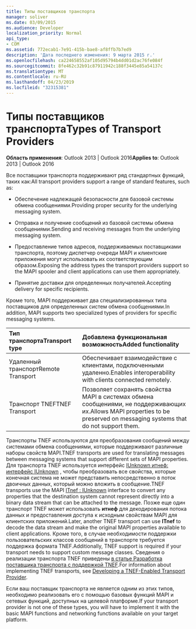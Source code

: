 ```yaml
---
title: Типы поставщиков транспорта
manager: soliver
ms.date: 03/09/2015
ms.audience: Developer
localization_priority: Normal
api_type:
- COM
ms.assetid: 772ecab1-7e91-415b-bae8-af8ffb7b7ed9
description: 'Дата последнего изменения: 9 марта 2015 г.'
ms.openlocfilehash: ca224658552af105d95794b4dd01d2ac76fe084f
ms.sourcegitcommit: 8fe462c32b91c87911942c188f3445e85a54137c
ms.translationtype: MT
ms.contentlocale: ru-RU
ms.lasthandoff: 04/23/2019
ms.locfileid: "32315381"
---
```

# <a name="types-of-transport-providers"></a><span data-ttu-id="4994d-103">Типы поставщиков транспорта</span><span class="sxs-lookup"><span data-stu-id="4994d-103">Types of Transport Providers</span></span>

  
  
<span data-ttu-id="4994d-104">**Область применения**: Outlook 2013 | Outlook 2016</span><span class="sxs-lookup"><span data-stu-id="4994d-104">**Applies to**: Outlook 2013 | Outlook 2016</span></span> 
  
<span data-ttu-id="4994d-105">Все поставщики транспорта поддерживают ряд стандартных функций, таких как:</span><span class="sxs-lookup"><span data-stu-id="4994d-105">All transport providers support a range of standard features, such as:</span></span>
  
- <span data-ttu-id="4994d-106">Обеспечение надлежащей безопасности для базовой системы обмена сообщениями.</span><span class="sxs-lookup"><span data-stu-id="4994d-106">Providing proper security for the underlying messaging system.</span></span>
    
- <span data-ttu-id="4994d-107">Отправка и получение сообщений из базовой системы обмена сообщениями.</span><span class="sxs-lookup"><span data-stu-id="4994d-107">Sending and receiving messages from the underlying messaging system.</span></span>
    
- <span data-ttu-id="4994d-108">Предоставление типов адресов, поддерживаемых поставщиками транспорта, поэтому диспетчер очереди MAPI и клиентские приложения могут использовать их соответствующим образом.</span><span class="sxs-lookup"><span data-stu-id="4994d-108">Exposing the address types the transport providers support so the MAPI spooler and client applications can use them appropriately.</span></span>
    
- <span data-ttu-id="4994d-109">Принятие доставки для определенных получателей.</span><span class="sxs-lookup"><span data-stu-id="4994d-109">Accepting delivery for specific recipients.</span></span>
    
<span data-ttu-id="4994d-110">Кроме того, MAPI поддерживает два специализированных типа поставщиков для определенных систем обмена сообщениями.</span><span class="sxs-lookup"><span data-stu-id="4994d-110">In addition, MAPI supports two specialized types of providers for specific messaging systems.</span></span>
  
|<span data-ttu-id="4994d-111">**Тип транспорта**</span><span class="sxs-lookup"><span data-stu-id="4994d-111">**Transport type**</span></span>|<span data-ttu-id="4994d-112">**Добавлена функциональная возможность**</span><span class="sxs-lookup"><span data-stu-id="4994d-112">**Added functionality**</span></span>|
|:-----|:-----|
|<span data-ttu-id="4994d-113">Удаленный транспорт</span><span class="sxs-lookup"><span data-stu-id="4994d-113">Remote Transport</span></span>  <br/> |<span data-ttu-id="4994d-114">Обеспечивает взаимодействие с клиентами, подключенными удаленно.</span><span class="sxs-lookup"><span data-stu-id="4994d-114">Enables interoperability with clients connected remotely.</span></span>  <br/> |
|<span data-ttu-id="4994d-115">Транспорт TNEF</span><span class="sxs-lookup"><span data-stu-id="4994d-115">TNEF Transport</span></span>  <br/> |<span data-ttu-id="4994d-116">Позволяет сохранять свойства MAPI в системах обмена сообщениями, не поддерживающих их.</span><span class="sxs-lookup"><span data-stu-id="4994d-116">Allows MAPI properties to be preserved on messaging systems that do not support them.</span></span>  <br/> |
   
<span data-ttu-id="4994d-117">Транспорты TNEF используются для преобразования сообщений между системами обмена сообщениями, которые поддерживают различные наборы свойств MAPI.</span><span class="sxs-lookup"><span data-stu-id="4994d-117">TNEF transports are used for translating messages between messaging systems that support different sets of MAPI properties.</span></span> <span data-ttu-id="4994d-118">Для транспорта TNEF используется интерфейс [IUnknown итнеф: интерфейс IUnknown](itnefiunknown.md) , чтобы преобразовать все свойства, которые конечная система не может представить непосредственно в поток двоичных данных, который можно вложить в сообщение.</span><span class="sxs-lookup"><span data-stu-id="4994d-118">TNEF transports use the MAPI [ITnef : IUnknown](itnefiunknown.md) interface to convert any properties that the destination system cannot represent directly into a binary data stream that can be attached to the message.</span></span> <span data-ttu-id="4994d-119">Позже еще один транспорт TNEF может использовать **итнеф** для декодирования потока данных и предоставления доступа к исходным свойствам MAPI для клиентских приложений.</span><span class="sxs-lookup"><span data-stu-id="4994d-119">Later, another TNEF transport can use **ITnef** to decode the data stream and make the original MAPI properties available to client applications.</span></span> <span data-ttu-id="4994d-120">Кроме того, в случае необходимости поддержки пользовательских классов сообщений в транспорте требуется поддержка формата TNEF.</span><span class="sxs-lookup"><span data-stu-id="4994d-120">Additionally, TNEF support is required if your transport needs to support custom message classes.</span></span> <span data-ttu-id="4994d-121">Сведения о реализации транспорта TNEF приведены [в статье Разработка поставщика транспорта с поддержкой TNEF](developing-a-tnef-enabled-transport-provider.md).</span><span class="sxs-lookup"><span data-stu-id="4994d-121">For information about implementing TNEF transports, see [Developing a TNEF-Enabled Transport Provider](developing-a-tnef-enabled-transport-provider.md).</span></span>
  
<span data-ttu-id="4994d-122">Если ваш поставщик транспорта не является одним из этих типов, необходимо реализовать его с помощью базовых функций MAPI и сетевых функций, доступных на целевой платформе.</span><span class="sxs-lookup"><span data-stu-id="4994d-122">If your transport provider is not one of these types, you will have to implement it with the basic MAPI functions and networking functions available on your target platform.</span></span>
  

